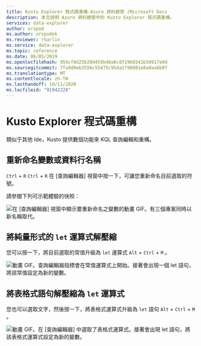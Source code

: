 ```yaml
---
title: Kusto Explorer 程式碼重構-Azure 資料總管 |Microsoft Docs
description: 本文說明 Azure 資料總管中的 Kusto Explorer 程式碼重構。
services: data-explorer
author: orspod
ms.author: orspodek
ms.reviewer: rkarlin
ms.service: data-explorer
ms.topic: reference
ms.date: 06/05/2019
ms.openlocfilehash: 959cf8d25b20d459b48a0c8f1968541b50917a9d
ms.sourcegitcommit: 7fa9d0eb3556c55475c95da1f96801e8a0aa6b0f
ms.translationtype: MT
ms.contentlocale: zh-TW
ms.lasthandoff: 10/11/2020
ms.locfileid: "91942228"
---
```

# <a name="kusto-explorer-code-refactoring"></a>Kusto Explorer 程式碼重構

類似于其他 Ide，Kusto 提供數個功能來 KQL 查詢編輯和重構。

## <a name="rename-variable-or-column-name"></a>重新命名變數或資料行名稱

`Ctrl` + `R` `Ctrl` + `R` 在 [查詢編輯器] 視窗中按一下，可讓您重新命名目前選取的符號。

請參閱下列可示範體驗的快照：

![在 [查詢編輯器] 視窗中顯示要重新命名之變數的動畫 GIF。有三個專案同時以新名稱取代。](./Images/KustoTools-KustoExplorer/ke-refactor-rename.gif "重構-重新命名")

## <a name="extract-scalars-as-let-expressions"></a>將純量形式的 `let` 運算式解壓縮

您可以按一下，將目前選取的常值升級為 `let` 運算式 `Alt` + `Ctrl` + `M` 。 

![動畫 GIF。查詢編輯器指標會在常值運算式上開始。接著會出現一個 let 語句，將該常值設定為新的變數。](./Images/KustoTools-KustoExplorer/ke-extract-as-let-literal.gif "依原樣解壓縮-常值")

## <a name="extract-tabular-statements-as-let-expressions"></a>將表格式語句解壓縮為 `let` 運算式

您也可以選取文字，然後按一下，將表格式運算式升級為 `let` 語句 `Alt` + `Ctrl` + `M` 。 

![動畫 GIF。在 [查詢編輯器] 中選取了表格式運算式。接著會出現 let 語句，將該表格式運算式設定為新的變數。](./Images/KustoTools-KustoExplorer/ke-extract-as-let-tabular.gif "依表格式的解壓縮")
